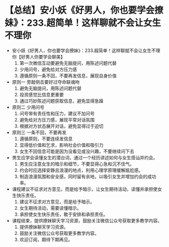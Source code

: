 # 【总结】安小妖《好男人，你也要学会撩妹》：233.超简单！这样聊就不会让女生不理你

-   安小妖《好男人，你也要学会撩妹》：233.超简单！这样聊就不会让女生不理你【好男人你要学会聊美】
    1.  第一次微信互动要避免无脑提问，用陈述问题代替
    2.  少用问号，避免给对方压力感
    3.  遵循原则一条不回，不要再发信息，展现自身价值
-   原则一 旁敲侧击要好过夺命联魂吻
    1.  避免无脑提问，用陈述问题代替
    2.  投资感觉比信息更重要
    3.  通过巧妙陈述问题获取信息，避免显得急躁
-   原则二 少用问号
    1.  问号带有责任性和压力，建议不加问号
    2.  避免给对方压力感，展现平常对话氛围
    3.  根据对方状态展开对话，避免显得过于迫切
-   原则三 一条不回，不要再发
    1.  遵循原则，不要连续发信息
    2.  显得低价值和乞求，影响社会价值和吸引力
    3.  女生不回信息可能是因为没看见或没兴趣，不要继续问下去
-   男生应学会读懂女生的潜台词，通过一个经历讲述如何与女生搭讪并约会。
    1.  男生应注意女生的暗示和细节，不要显得心急和沉不住气。
    2.  约会时应选择安静且浪漫的地点，利用心理学原理缓解尴尬感。
    3.  制造浪漫氛围和安全感，同时留有余地，以吸引女生并增加约会的成功率。
-   课程建议不征求对方意见，而是给予暗示，让女生期待活动，读懂并承担使女生快乐责任。
    1.  建议不征求对方意见，而是给予暗示。
    2.  女生期待活动，需要读懂暗示。
    3.  承担使女生快乐责任，敢于安排和承担责任。
-   课程结束，提供撩妹聊天学习资源，鼓励关注微信公众号获取更多教学内容。
    1.  提供撩妹聊天学习资源。
    2.  鼓励关注微信公众号获取更多教学内容。
    3.  欢迎订阅，期待下期再见。